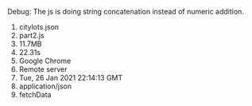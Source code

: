 Debug: The js is doing string concatenation instead of numeric addition.

1. citylots.json
2. part2.js
3. 11.7MB
4. 22.31s
5. Google Chrome
6. Remote server
7. Tue, 26 Jan 2021 22:14:13 GMT
8. application/json
9. fetchData